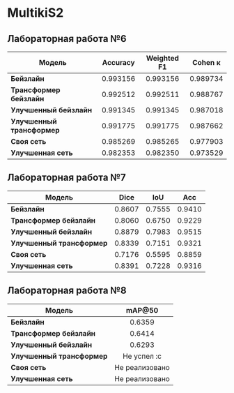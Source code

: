 # MultikiS2

## Лабораторная работа №6
| Модель                     | Accuracy | Weighted F1 |  Cohen κ |
| -------------------------- | :------: | :---------: | :------: |
| **Бейзлайн**               | 0.993156 |   0.993156  | 0.989734 |
| **Трансформер бейзлайн**   | 0.992512 |   0.992511  | 0.988767 |
| **Улучшенный бейзлайн**    | 0.991345 |   0.991345  | 0.987018 |
| **Улучшенный трансформер** | 0.991775 |   0.991775  | 0.987662 |
| **Своя сеть**              | 0.985269 |   0.985265  | 0.977903 |
| **Улучшенная сеть**        | 0.982353 |   0.982350  | 0.973529 |


## Лабораторная работа №7
| Модель                     |  Dice  |   IoU  |   Acc  |
| -------------------------- | :----: | :----: | :----: |
| **Бейзлайн**               | 0.8607 | 0.7555 | 0.9410 |
| **Трансформер бейзлайн**   | 0.8060 | 0.6750 | 0.9229 |
| **Улучшенный бейзлайн**    | 0.8879 | 0.7983 | 0.9515 |
| **Улучшенный трансформер** | 0.8339 | 0.7151 | 0.9321 |
| **Своя сеть**              | 0.7176 | 0.5595 | 0.8859 |
| **Улучшенная сеть**        | 0.8391 | 0.7228 | 0.9316 |

## Лабораторная работа №8
| Модель                     |  mAP@50  |
| -------------------------- | :----: |
| **Бейзлайн**               | 0.6359 |
| **Трансформер бейзлайн**   | 0.6414 |
| **Улучшенный бейзлайн**    | 0.6293 |
| **Улучшенный трансформер** | Не успел :с |
| **Своя сеть**              | Не реализовано |
| **Улучшенная сеть**        | Не реализовано |
